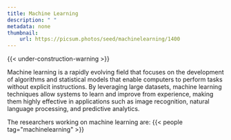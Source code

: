 ```yaml
---
title: Machine Learning
description: " "
metadata: none
thumbnail: 
    url: https://picsum.photos/seed/machinelearning/1400
---
```


{{< under-construction-warning >}}

Machine learning is a rapidly evolving field that focuses on the development of algorithms and statistical models that enable computers to perform tasks without explicit instructions. By leveraging large datasets, machine learning techniques allow systems to learn and improve from experience, making them highly effective in applications such as image recognition, natural language processing, and predictive analytics.

The researchers working on machine learning are:
{{< people tag="machinelearning" >}}

